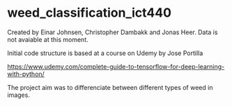 # weed_classification_ict440

Created by Einar Johnsen, Christopher Dambakk and Jonas Heer.
Data is not avaiable at this moment.

Initial code structure is based at a course on Udemy by  Jose Portilla

https://www.udemy.com/complete-guide-to-tensorflow-for-deep-learning-with-python/

The project aim was to differenciate between different types of weed in images.


